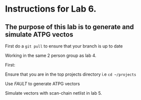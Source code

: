# Instructions for Lab 6.

## The purpose of this lab is to generate and simulate ATPG vectos

First do a ``git pull`` to ensure that your branch is up to date

Working in the same 2 person group as lab 4.

First: 

Ensure that you are in the top projects directory i.e ```cd ~/projects```

Use *FAULT* to generate ATPG vectors

Simulate vectors with scan-chain netlist in lab 5.


